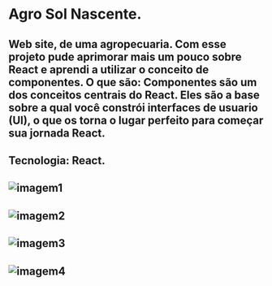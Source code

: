 # Agro Sol Nascente.

## Web site, de uma agropecuaria. Com esse projeto pude aprimorar mais um pouco sobre React e aprendi a utilizar o conceito de componentes. O que são: Componentes são um dos conceitos centrais do React. Eles são a base sobre a qual você constrói interfaces de usuario (UI), o que os torna o lugar perfeito para começar sua jornada React.

## Tecnologia: React.

## ![imagem1](https://user-images.githubusercontent.com/121909515/230102842-a67c447b-0da6-4b0d-a902-6e7f482445fc.png)
## ![imagem2](https://user-images.githubusercontent.com/121909515/230102880-b486e73d-8ef9-496d-b3cc-9acb5e7876d2.png)
## ![imagem3](https://user-images.githubusercontent.com/121909515/230102924-549f13ab-f42e-4179-b123-738d95f22be2.png)
## ![imagem4](https://user-images.githubusercontent.com/121909515/230102967-53e5c9e9-f322-4fec-a612-21b9177678dc.png)
